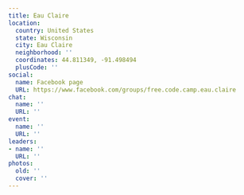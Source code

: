 ```yaml
---
title: Eau Claire
location:
  country: United States
  state: Wisconsin
  city: Eau Claire
  neighborhood: ''
  coordinates: 44.811349, -91.498494
  plusCode: ''
social:
  name: Facebook page
  URL: https://www.facebook.com/groups/free.code.camp.eau.claire
chat:
  name: ''
  URL: ''
event:
  name: ''
  URL: ''
leaders:
- name: ''
  URL: ''
photos:
  old: ''
  cover: ''
---
```

